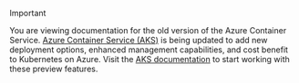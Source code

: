 > [!IMPORTANT]
> You are viewing documentation for the old version of the Azure Container Service. [Azure Container Service (AKS)](../articles/aks/intro-kubernetes.md) is being updated to add new deployment options, enhanced management capabilities, and cost benefit to Kubernetes on Azure. Visit the [AKS documentation](../articles/aks/intro-kubernetes.md) to start working with these preview features.   
>
>
